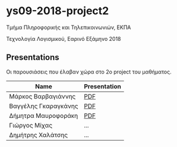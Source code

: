 # ys09-2018-project2

Τμήμα Πληροφορικής και Τηλεπικοινωνιών, ΕΚΠΑ

Τεχνολογία Λογισμικού, Εαρινό Εξάμηνο 2018

## Presentations
Οι παρουσιάσεις που έλαβαν χώρα στο 2ο project του μαθήματος.

|Name|Presentation|
|----|-----|
|Μάρκος Βαρβαγιάννης | [PDF](progressive_web_apps_with_VueJS.pdf) |
|Βαγγέλης Γκαραγκάνης | [PDF](ux.pdf) |
|Δήμητρα Μαυροφοράκη | [PDF](reverse_proxy.pdf) |
|Γιώργος Μίχας | ... |
|Δημήτρης Χαλάτσης | ... |

